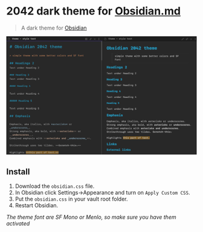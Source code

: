# 2042 dark theme for [Obsidian.md](https://obsidian.md/)

> A dark theme for [Obsidian](https://obsidian.md/)

![Screenshot](./screenshot-theme-2042.png)

## Install

1. Download the `obsidian.css` file.
2. In Obsidian click Settings->Appearance and turn on `Apply Custom CSS`.
3. Put the `obsidian.css` in your vault root folder.
4. Restart Obsidian.

_The theme font are SF Mono or Menlo, so make sure you have them activated_
